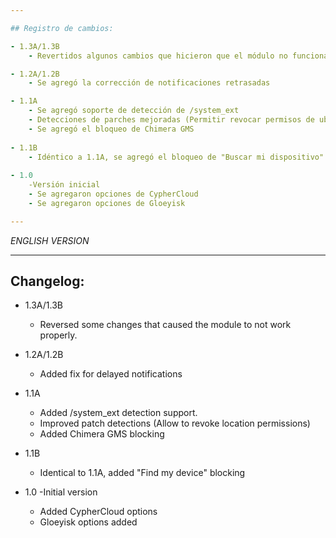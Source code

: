```yaml
---

## Registro de cambios:

- 1.3A/1.3B
    - Revertidos algunos cambios que hicieron que el módulo no funcionara correctamente.

- 1.2A/1.2B
    - Se agregó la corrección de notificaciones retrasadas

- 1.1A
    - Se agregó soporte de detección de /system_ext
    - Detecciones de parches mejoradas (Permitir revocar permisos de ubicación)
    - Se agregó el bloqueo de Chimera GMS
  
- 1.1B
    - Idéntico a 1.1A, se agregó el bloqueo de "Buscar mi dispositivo"
  
- 1.0
    -Versión inicial
    - Se agregaron opciones de CypherCloud
    - Se agregaron opciones de Gloeyisk

---
```


*ENGLISH VERSION* 

---

## Changelog:

- 1.3A/1.3B
    - Reversed some changes that caused the module to not work properly.
	
- 1.2A/1.2B
    - Added fix for delayed notifications

- 1.1A
    - Added /system_ext detection support.
    - Improved patch detections (Allow to revoke location permissions)
    - Added Chimera GMS blocking
  
- 1.1B
    - Identical to 1.1A, added "Find my device" blocking
  
- 1.0
    -Initial version
    - Added CypherCloud options
    - Gloeyisk options added
